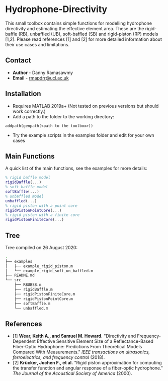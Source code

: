 # Hydrophone-Directivity
This small toolbox contains simple functions for modelling hydrophone directivity and estimating the effective element area. These are the rigid-baffle (RB), unbaffled (UB), soft-baffled (SB) and rigid-piston (RP) models [1,2]. Please read references [1] and [2] for more detailed information about their use cases and limitations.

## Contact
- **Author** - Danny Ramasawmy
- **Email**  - rmapdrr@ucl.ac.uk

## Installation
- Requires MATLAB 2019a+ (Not tested on previous versions but should work correctly.)
- Add a path to the folder to the working directory:
```
addpath(genpath(<path to the toolbox>))
``` 
- Try the example scripts in the examples folder and edit for your own cases

## Main Functions
A quick list of the main functions, see the examples for more details:
```matlab
% rigid baffle model 
rigidBaffle(...)
% soft baffle model 
softBaffle(...)
% unbaffled model
unbaffled(...)
% rigid piston with a point core
rigidPistonPointCore(...)
% rigid piston with a finite core
rigidPistonFiniteCore(...)
```

## Tree
Tree compiled on 26 August 2020:
```bash
.
├── examples
│   ├── example_rigid_piston.m
│   └── example_rigid_soft_un_baffled.m
├── README.md
└── src
    ├── RBUBSB.m
    ├── rigidBaffle.m
    ├── rigidPistonFiniteCore.m
    ├── rigidPistonPointCore.m
    ├── softBaffle.m
    └── unbaffled.m
```


## References
- [1] **Wear, Keith A., and Samuel M. Howard.** "Directivity and Frequency-Dependent Effective Sensitive Element Size of a Reflectance-Based Fiber-Optic Hydrophone: Predictions From Theoretical Models Compared With Measurements." *IEEE transactions on ultrasonics, ferroelectrics, and frequency control* (2018).
- [2] **Krücker, Jochen F., et al.** "Rigid piston approximation for computing the transfer function and angular response of a fiber-optic hydrophone." *The Journal of the Acoustical Society of America* (2000).